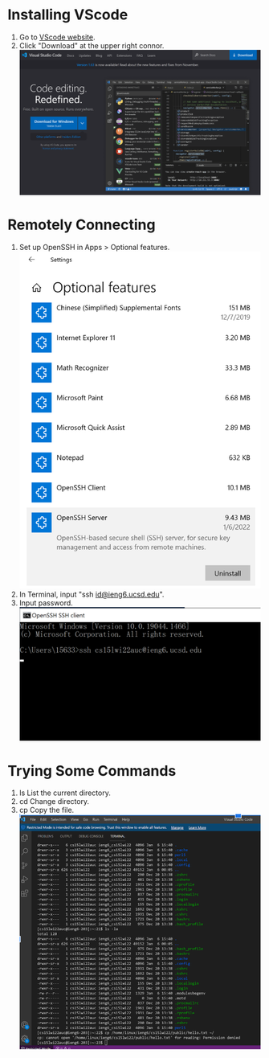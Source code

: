 # **Installing VScode**
1. Go to [VScode website](https://code.visualstudio.com/).
2. Click "Download" at the upper right connor.
![Image](https://github.com/litianqing2887/cse15l-lab-reports/blob/main/VScode.png?raw=true)
# **Remotely Connecting**
1. Set up OpenSSH in Apps > Optional features. 
![Image](https://github.com/litianqing2887/cse15l-lab-reports/blob/main/Open%20ssh.png?raw=true)
2. In Terminal, input "ssh id@ieng6.ucsd.edu".
3. Input password.
![Image](https://raw.githubusercontent.com/litianqing2887/cse15l-lab-reports/c628b3e908447ecbaec2de8679f89faa8dfbd55e/ssh.png)
# **Trying Some Commands**
1. ls List the current directory.
2. cd Change directory.
3. cp Copy the file. 
![Image](https://github.com/litianqing2887/cse15l-lab-reports/blob/main/command.png?raw=true)
